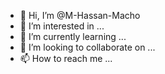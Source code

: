 - 👋 Hi, I’m @M-Hassan-Macho
- 👀 I’m interested in ...
- 🌱 I’m currently learning ...
- 💞️ I’m looking to collaborate on ...
- 📫 How to reach me ...

<!---
M-Hassan-Macho/M-Hassan-Macho is a ✨ special ✨ repository because its `README.md` (this file) appears on your GitHub profile.
You can click the Preview link to take a look at your changes.
--->
